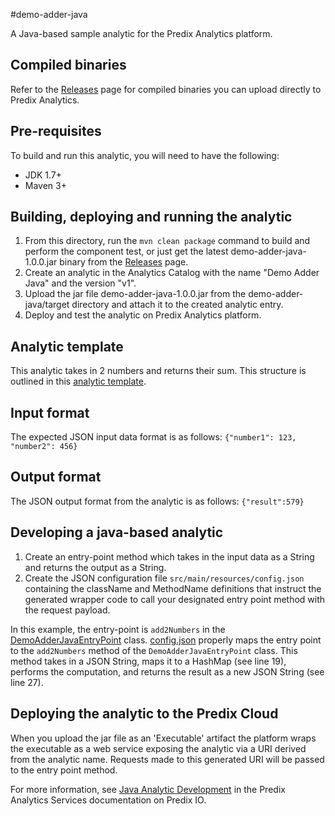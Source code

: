 #demo-adder-java

A Java-based sample analytic for the Predix Analytics platform.

## Compiled binaries
Refer to the [Releases](https://github.com/PredixDev/predix-analytics-sample/releases) page for compiled binaries you can upload directly to Predix Analytics.

## Pre-requisites
To build and run this analytic, you will need to have the following:

- JDK 1.7+
- Maven 3+

## Building, deploying and running the analytic
1. From this directory, run the `mvn clean package` command to build and perform the component test, or just get the latest demo-adder-java-1.0.0.jar binary from the [Releases](https://github.com/PredixDev/predix-analytics-sample/releases) page.
2. Create an analytic in the Analytics Catalog with the name "Demo Adder Java" and the version "v1".
3. Upload the jar file demo-adder-java-1.0.0.jar from the demo-adder-java/target directory and attach it to the created analytic entry.
4. Deploy and test the analytic on Predix Analytics platform.

## Analytic template
This analytic takes in 2 numbers and returns their sum. This structure is outlined in this [analytic template](../demo-adder-template.json).

## Input format
The expected JSON input data format is as follows:
`{"number1": 123, "number2": 456}`

## Output format
The JSON output format from the analytic is as follows:
`{"result":579}`

## Developing a java-based analytic
1. Create an entry-point method which takes in the input data as a String and returns the output as a String.
2. Create the JSON configuration file `src/main/resources/config.json` containing the className and MethodName definitions that instruct the generated wrapper code to call your designated entry point method with the request payload.

In this example, the entry-point is `add2Numbers` in the [DemoAdderJavaEntryPoint](src/main/java/com/ge/predix/analytics/demo/java/DemoAdderJavaEntryPoint.java) class.
[config.json](src/main/resources/config.json) properly maps the entry point to the `add2Numbers` method of the `DemoAdderJavaEntryPoint` class. 
This method takes in a JSON String, maps it to a HashMap (see line 19), performs the computation, and returns the result as a new JSON String (see line 27).

## Deploying the analytic to the Predix Cloud
When you upload the jar file as an 'Executable' artifact the platform wraps the executable as a web service exposing the analytic via a URI derived from the analytic name. 
Requests made to this generated URI will be passed to the entry point method.



For more information, see [Java Analytic Development](https://www.predix.io/docs#S1Wl9PHG) in the Predix Analytics Services documentation on Predix IO.